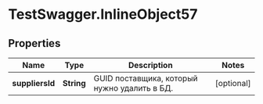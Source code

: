 # TestSwagger.InlineObject57

## Properties

Name | Type | Description | Notes
------------ | ------------- | ------------- | -------------
**suppliersId** | **String** | GUID поставщика, который нужно удалить в БД. | [optional] 



